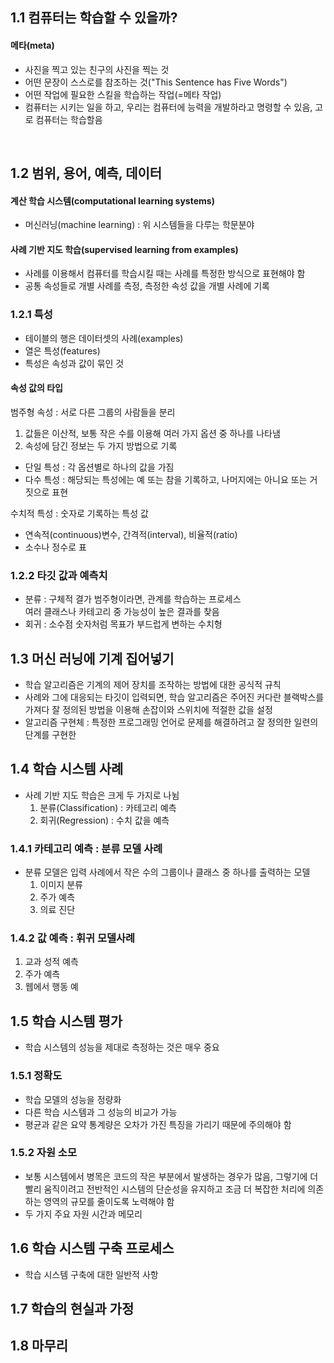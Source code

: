 ## 1.1 컴퓨터는 학습할 수 있을까?

#### 메타(meta)
- 사진을 찍고 있는 친구의 사진을 찍는 것
- 어떤 문장이 스스로를 참조하는 것("This Sentence has Five Words")
- 어떤 작업에 필요한 스킬을 학습하는 작업(=메타 작업)
- 컴퓨터는 시키는 일을 하고, 우리는 컴퓨터에 능력을 개발하라고 명령할 수 있음, 고로 컴퓨터는 학습할음

<br>

## 1.2 범위, 용어, 예측, 데이터

#### 계산 학습 시스템(computational learning systems)
- 머신러닝(machine learning) : 위 시스템들을 다루는 학문분야 

#### 사례 기반 지도 학습(supervised learning from examples)
- 사례를 이용해서 컴퓨터를 학습시킬 때는 사례를 특정한 방식으로 표현해야 함
- 공통 속성들로 개별 사례를 측정, 측정한 속성 값을 개별 사례에 기록

 ### 1.2.1 특성
 - 테이블의 행은 데이터셋의 사례(examples)
 - 열은 특성(features)
 - 특성은 속성과 값이 묶인 것
 
 #### 속성 값의 타입
 범주형 속성 : 서로 다른 그룹의 사람들을 분리
 1. 값들은 이산적, 보통 작은 수를 이용해 여러 가지 옵션 중 하나를 나타냄
 2. 속성에 담긴 정보는 두 가지 방법으로 기록
  - 단일 특성 : 각 옵션별로 하나의 값을 가짐
  - 다수 특성 : 해당되는 특성에는 예 또는 참을 기록하고, 나머지에는 아니요 또는 거짓으로 표현
 
 수치적 특성 : 숫자로 기록하는 특성 값
 - 연속적(continuous)변수, 간격적(interval), 비율적(ratio)
 - 소수나 정수로 표

  ### 1.2.2 타깃 값과 예측치

 - 분류 : 구체적 결가 범주형이라면, 관계를 학습하는 프로세스<br>
          여러 클래스나 카테고리 중 가능성이 높은 결과를 찾음
 - 회귀 : 소수점 숫자처럼 목표가 부드럽게 변하는 수치형 

## 1.3 머신 러닝에 기계 집어넣기
- 학습 알고리즘은 기계의 제어 장치를 조작하는 방법에 대한 공식적 규칙
- 사례와 그에 대응되는 타깃이 입력되면, 학습 알고리즘은 주어진 커다란 블랙박스를 가져다 잘 정의된 방법을 이용해 손잡이와 스위치에 적절한 값을 설정
- 알고리즘 구현체 : 특정한 프로그래밍 언어로 문제를 해결하려고 잘 정의한 일련의 단계를 구현한  

## 1.4 학습 시스템 사례
- 사례 기반 지도 학습은 크게 두 가지로 나뉨
  1. 분류(Classification) : 카테고리 예측
  2. 회귀(Regression) : 수치 값을 예측
 
### 1.4.1 카테고리 예측 : 분류 모델 사례
- 분류 모델은 입력 사례에서 작은 수의 그룹이나 클래스 중 하나를 출력하는 모델
  1. 이미지 분류
  2. 주가 예측
  3. 의료 진단
 
### 1.4.2 값 예측 : 휘귀 모델사례
  1. 교과 성적 예측
  2. 주가 예측
  3. 웹에서 행동 예

## 1.5 학습 시스템 평가
- 학습 시스템의 성능을 제대로 측정하는 것은 매우 중요

### 1.5.1 정확도
- 학습 모델의 성능을 정량화
- 다른 학습 시스템과 그 성능의 비교가 가능
- 평균과 같은 요약 통계량은 오차가 가진 특징을 가리기 때문에 주의해야 함

### 1.5.2 자원 소모
- 보통 시스템에서 병목은 코드의 작은 부분에서 발생하는 경우가 많음, 그렇기에 더 빨리 움직이려고 전반적인 시스템의 단순성을 유지하고 조금 더 복잡한 처리에 의존하는 영역의 규모를 줄이도록 노력해야 함 
- 두 가지 주요 자원 시간과 메모리
  
## 1.6 학습 시스템 구축 프로세스
- 학습 시스템 구축에 대한 일반적 사항


## 1.7 학습의 현실과 가정

## 1.8 마무리
